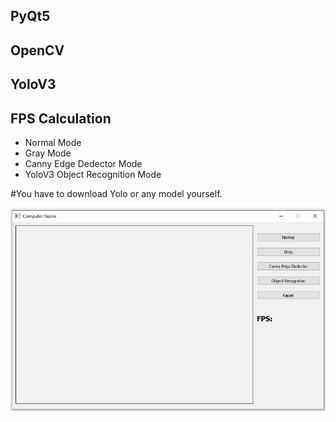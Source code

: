 ## PyQt5
## OpenCV
## YoloV3
## FPS Calculation

- Normal Mode
- Gray Mode
- Canny Edge Dedector Mode
- YoloV3 Object Recognition Mode

#You have to download Yolo or any model yourself.

![Screenshot](https://github.com/SafaKucukkomurler/pyqt-yolo-image-processing-gui/blob/master/screenshot.JPG)
